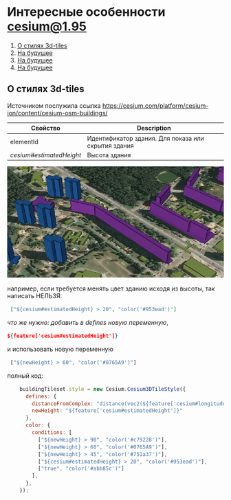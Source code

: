 # Интересные особенности cesium@1.95
1. [О стилях 3d-tiles ](#--3d-tiles)
2. [На будущее](#ex)
3. [На будущее](#ex)
4. [На будущее](#ex)


## О стилях 3d-tiles 

Источником послужила ссылка https://cesium.com/platform/cesium-ion/content/cesium-osm-buildings/

| Свойство                  | Description                                         |
|---------------------------|-----------------------------------------------------|
| elementId                 | Идентификатор здания. Для показа или скрытия здания |
| *cesium#estimatedHeight*	 | Высота здания                                       |

![img_1.png](img_1.png)

например, если требуется менять цвет зданию исходя из высоты, так написать НЕЛЬЗЯ:
```json
 ["${cesium#estimatedHeight} > 20", "color('#953ead')"] 
```

*что же нужно: добавить в defines новую переменную*,
```json 
${feature['cesium#estimatedHeight']} 
``` 
и использовать новую переменную
```javascript
 ["${newHeight} > 60", "color('#0765A9')"]
```
          

полный код:

```javascript 
    buildingTileset.style = new Cesium.Cesium3DTileStyle({
      defines: {
        distanceFromComplex: "distance(vec2(${feature['cesium#longitude']}, ${feature['cesium#latitude']}), vec2(37.175657, 55.989027))",
        newHeight: "${feature['cesium#estimatedHeight']}"
      },
      color: {
        conditions: [
          ["${newHeight} > 90", "color('#c79228')"],
          ["${newHeight} > 60", "color('#0765A9')"],
          ["${newHeight} > 45", "color('#751a37')"],
          ["${cesium#estimatedHeight} > 20", "color('#953ead')"],
          ["true", "color('#abb85c')"]
        ],
      },
    });
```
